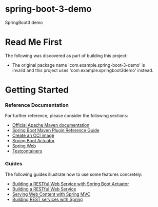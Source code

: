 # spring-boot-3-demo
SpringBoot3 demo

# Read Me First
The following was discovered as part of building this project:

* The original package name 'com.example.spring-boot-3-demo' is invalid and this project uses 'com.example.springboot3demo' instead.

# Getting Started

### Reference Documentation
For further reference, please consider the following sections:

* [Official Apache Maven documentation](https://maven.apache.org/guides/index.html)
* [Spring Boot Maven Plugin Reference Guide](https://docs.spring.io/spring-boot/docs/3.0.0-SNAPSHOT/maven-plugin/reference/html/)
* [Create an OCI image](https://docs.spring.io/spring-boot/docs/3.0.0-SNAPSHOT/maven-plugin/reference/html/#build-image)
* [Spring Boot Actuator](https://docs.spring.io/spring-boot/docs/3.0.0-SNAPSHOT/reference/htmlsingle/#actuator)
* [Spring Web](https://docs.spring.io/spring-boot/docs/3.0.0-SNAPSHOT/reference/htmlsingle/#web)
* [Testcontainers](https://www.testcontainers.org/)

### Guides
The following guides illustrate how to use some features concretely:

* [Building a RESTful Web Service with Spring Boot Actuator](https://spring.io/guides/gs/actuator-service/)
* [Building a RESTful Web Service](https://spring.io/guides/gs/rest-service/)
* [Serving Web Content with Spring MVC](https://spring.io/guides/gs/serving-web-content/)
* [Building REST services with Spring](https://spring.io/guides/tutorials/rest/)

